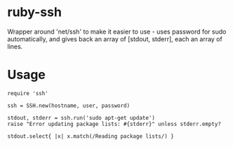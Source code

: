 ruby-ssh
========

Wrapper around 'net/ssh' to make it easier to use - uses password for sudo automatically, and gives back an array of [stdout, stderr], each an array of lines.

Usage
=====

```
require 'ssh'

ssh = SSH.new(hostname, user, password)

stdout, stderr = ssh.run('sudo apt-get update')
raise "Error updating package lists: #{stderr}" unless stderr.empty?

stdout.select{ |x| x.match(/Reading package lists/) }
```
